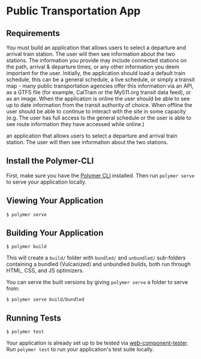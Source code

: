 # Public Transportation App

## Requirements
 
You must build an application that allows users to select a departure and arrival train station. 
The user will then see information about the two stations. The information you provide may include connected stations on the path, 
arrival & departure times, or any other information you deem important for the user. 
Initially, the application should load a default train schedule, this can be a general schedule, a live schedule, 
or simply a transit map - many public transportation agencies offer this information via an API, as a GTFS file 
(for example, CalTrain or the My511.org transit data feed), or as an image. 
When the application is online the user should be able to see up to date information from the transit authority of choice. 
When offline the user should be able to continue to interact with the site in some capacity 
(e.g. The user has full access to the general schedule or the user is able to see route information they have accessed while online.)



an application that allows users to select a departure and arrival train station. The user will then see information about the two stations.

## Install the Polymer-CLI

First, make sure you have the [Polymer CLI](https://www.npmjs.com/package/polymer-cli) installed. Then run `polymer serve` to serve your application locally.

## Viewing Your Application

```
$ polymer serve
```

## Building Your Application

```
$ polymer build
```

This will create a `build/` folder with `bundled/` and `unbundled/` sub-folders
containing a bundled (Vulcanized) and unbundled builds, both run through HTML,
CSS, and JS optimizers.

You can serve the built versions by giving `polymer serve` a folder to serve
from:

```
$ polymer serve build/bundled
```

## Running Tests

```
$ polymer test
```

Your application is already set up to be tested via [web-component-tester](https://github.com/Polymer/web-component-tester). Run `polymer test` to run your application's test suite locally.
 

